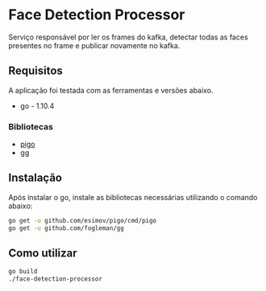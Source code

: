 # Face Detection Processor

Serviço responsável por ler os frames do kafka, detectar todas as faces presentes no frame e publicar novamente no kafka.

## Requisitos

A aplicação foi testada com as ferramentas e versões abaixo.

* go - 1.10.4

### Bibliotecas

* [pigo](https://github.com/esimov/pigo)
* [gg](https://github.com/fogleman/gg)

## Instalação

Após instalar o go, instale as bibliotecas necessárias utilizando o comando abaixo:

```bash
go get -u github.com/esimov/pigo/cmd/pigo
go get -u github.com/fogleman/gg
```

## Como utilizar

```bash
go build
./face-detection-processor
```
